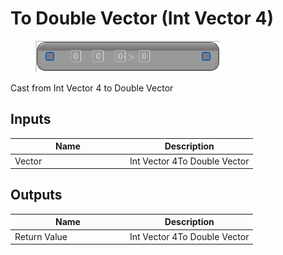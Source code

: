 # To Double Vector (Int Vector 4)

<div align="left" data-full-width="false"><figure><img src="../../../../.gitbook/assets/to_double_vector_-int_vector_4.png" alt=""><figcaption></figcaption></figure></div>

Cast from Int Vector 4 to Double Vector

## Inputs

<table><thead><tr><th width="170">Name</th><th>Description</th></tr></thead><tbody><tr><td>Vector</td><td>Int Vector 4To Double Vector</td></tr></tbody></table>

## Outputs

<table><thead><tr><th width="170">Name</th><th>Description</th></tr></thead><tbody><tr><td>Return Value</td><td>Int Vector 4To Double Vector</td></tr></tbody></table>
